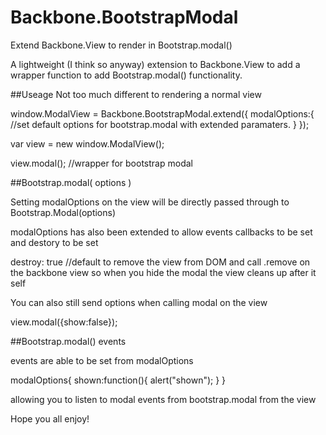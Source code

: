 Backbone.BootstrapModal
=======================

Extend Backbone.View to render in Bootstrap.modal()

A lightweight (I think so anyway) extension to Backbone.View to add a wrapper function to add Bootstrap.modal() functionality.

##Useage
Not too much different to rendering a normal view

window.ModalView = Backbone.BootstrapModal.extend({
    modalOptions:{
        //set default options for bootstrap.modal with extended paramaters.
    }
});

var view = new window.ModalView();

view.modal(); //wrapper for bootstrap modal

##Bootstrap.modal( options )

Setting modalOptions on the view will be directly passed through to Bootstrap.Modal(options)

modalOptions has also been extended to allow events callbacks to be set and destory to be set

destroy: true //default to remove the view from DOM and call .remove on the backbone view so when you hide the modal the view cleans up after it self

You can also still send options when calling modal on the view

view.modal({show:false});

##Bootstrap.modal() events

events are able to be set from modalOptions

modalOptions{
  shown:function(){
    alert("shown");
  }
}

allowing you to listen to modal events from bootstrap.modal from the view


Hope you all enjoy!
